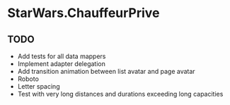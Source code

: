 # StarWars.ChauffeurPrive



## TODO

- Add tests for all data mappers
- Implement adapter delegation
- Add transition animation between list avatar and page avatar
- Roboto
- Letter spacing
- Test with very long distances and durations exceeding long capacities